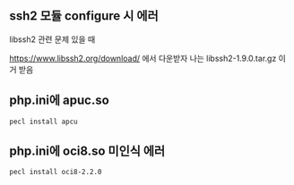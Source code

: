 ## ssh2 모듈 configure 시 에러

libssh2 관련 문제 있을 때

https://www.libssh2.org/download/ 에서 다운받자 나는	libssh2-1.9.0.tar.gz 이거 받음


## php.ini에 apuc.so

```
pecl install apcu
```

## php.ini에 oci8.so 미인식 에러

```
pecl install oci8-2.2.0
```
